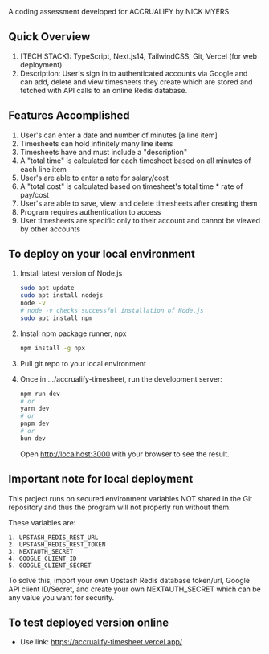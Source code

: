 A coding assessment developed for ACCRUALIFY by NICK MYERS.

## Quick Overview

1. [TECH STACK]: TypeScript, Next.js14, TailwindCSS, Git, Vercel (for web deployment)
2. Description: User's sign in to authenticated accounts via Google and can add, delete and view timesheets they create which are stored and fetched with API calls to an online Redis database.

## Features Accomplished
1. User's can enter a date and number of minutes [a line item]
2. Timesheets can hold infinitely many line items
3. Timesheets have and must include a "description"
4. A "total time" is calculated for each timesheet based on all minutes of each line item
5. User's are able to enter a rate for salary/cost
6. A "total cost" is calculated based on timesheet's total time * rate of pay/cost
7. User's are able to save, view, and delete timesheets after creating them
8. Program requires authentication to access
9. User timesheets are specific only to their account and cannot be viewed by other accounts

## To deploy on your local environment

1. Install latest version of Node.js
    ```bash
    sudo apt update
    sudo apt install nodejs
    node -v
    # node -v checks successful installation of Node.js
    sudo apt install npm
    ```
2. Install npm package runner, npx
    ```bash
    npm install -g npx
    ```
3. Pull git repo to your local environment
4. Once in .../accrualify-timesheet, run the development server:

    ```bash
    npm run dev
    # or
    yarn dev
    # or
    pnpm dev
    # or
    bun dev
    ```

    Open [http://localhost:3000](http://localhost:3000) with your browser to see the result.

## Important note for local deployment
This project runs on secured environment variables NOT shared in the Git repository and thus the program
will not properly run without them.

These variables are:
```
1. UPSTASH_REDIS_REST_URL
2. UPSTASH_REDIS_REST_TOKEN
3. NEXTAUTH_SECRET
4. GOOGLE_CLIENT_ID
5. GOOGLE_CLIENT_SECRET
```

To solve this, import your own Upstash Redis database token/url, Google API client ID/Secret, and create your own NEXTAUTH_SECRET which can be any value you want for security.

## To test deployed version online

- Use link: https://accrualify-timesheet.vercel.app/
